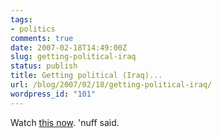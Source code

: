 ```yaml
---
tags:
- politics
comments: true
date: 2007-02-18T14:49:00Z
slug: getting-political-iraq
status: publish
title: Getting political (Iraq)...
url: /blog/2007/02/18/getting-political-iraq/
wordpress_id: "101"
---
```


Watch [this now](http://video.google.com/videoplay?docid=-3519855663545752103). 'nuff said.
